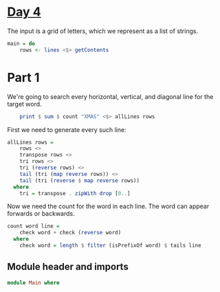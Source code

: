 # [Day 4](https://adventofcode.com/2024/day/4)

The input is a grid of letters, which we represent as a list of strings.

```haskell top:2
main = do
    rows <- lines <$> getContents
```

# Part 1

We're going to search every horizontal, vertical, and diagonal line for the target word.

```haskell top:2
    print $ sum $ count "XMAS" <$> allLines rows
```

First we need to generate every such line:

```haskell
allLines rows =
    rows <>
    transpose rows <>
    tri rows <>
    tri (reverse rows) <>
    tail (tri (map reverse rows)) <>
    tail (tri (reverse $ map reverse rows))
  where
    tri = transpose . zipWith drop [0..]
```

Now we need the count for the word in each line.
The word can appear forwards or backwards.

```haskell
count word line =
    check word + check (reverse word)
  where
    check word = length $ filter (isPrefixOf word) $ tails line
```

## Module header and imports

```haskell top
module Main where
```
